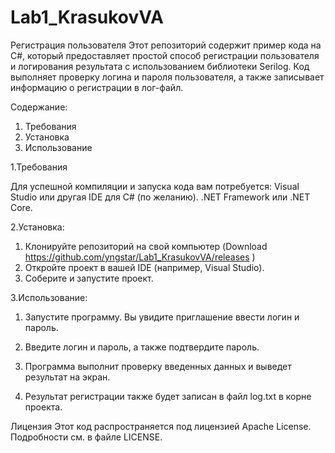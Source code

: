 # Lab1_KrasukovVA
Регистрация пользователя
Этот репозиторий содержит пример кода на C#, который предоставляет простой способ регистрации пользователя и логирования результата с использованием библиотеки Serilog. Код выполняет проверку логина и пароля пользователя, а также записывает информацию о регистрации в лог-файл.

Содержание:

1) Требования
2) Установка
3) Использование

1.Требования

Для успешной компиляции и запуска кода вам потребуется:
Visual Studio или другая IDE для C# (по желанию).
.NET Framework или .NET Core.

2.Установка:

1) Клонируйте репозиторий на свой компьютер (Download https://github.com/yngstar/Lab1_KrasukovVA/releases )
2) Откройте проект в вашей IDE (например, Visual Studio).
3) Соберите и запустите проект.

3.Использование:

1) Запустите программу. Вы увидите приглашение ввести логин и пароль.

2) Введите логин и пароль, а также подтвердите пароль.

3) Программа выполнит проверку введенных данных и выведет результат на экран.

4) Результат регистрации также будет записан в файл log.txt в корне проекта.

Лицензия
Этот код распространяется под лицензией Apache License. Подробности см. в файле LICENSE.
